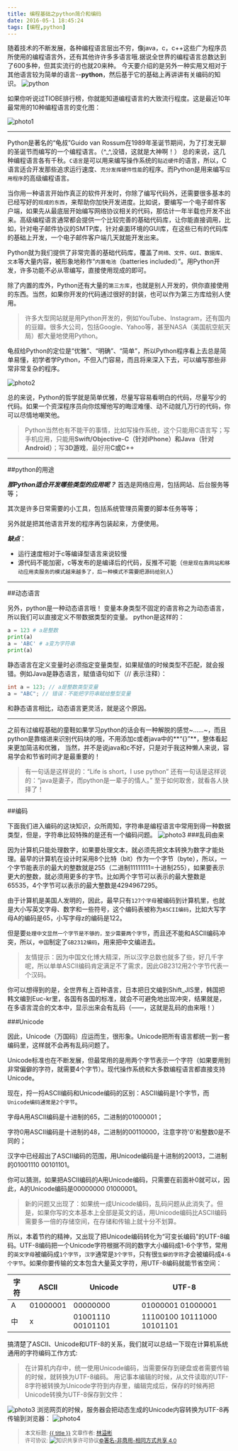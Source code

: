 ```yaml
---
title: 编程基础之python简介和编码
date: 2016-05-1 18:45:24
tags: [编程,python]
---
```


随着技术的不断发展，各种编程语言层出不穷，像java，c，c++这些广为程序员所使用的编程语言外，还有其他许许多多语言哦.据说全世界的编程语言总数达到了600多种，但其实流行的也就20来种。
今天要介绍的是另外一种实用又相对于其他语言较为简单的语言--**python**，然后基于它的基础上再讲讲有关编码的知识。
![python](http://ww1.sinaimg.cn/mw690/006rmJyDgw1f3g29ycth1j30d4064t8q.jpg)


<!--more-->



如果你听说过TIOBE排行榜，你就能知道编程语言的大致流行程度。这是最近10年最常用的10种编程语言的变化图：



![photo1](http://ww2.sinaimg.cn/mw690/006rmJyDgw1f3g29u34drj30hs0dc0x3.jpg)

--------

Python是著名的“龟叔”Guido van Rossum在1989年圣诞节期间，为了打发无聊的圣诞节而编写的一个编程语言。（^_^,没错，这就是大神啊！）
总的来说，这几种编程语言各有千秋。`C语言`是可以用来编写操作系统的`贴近硬件`的语言，所以，C语言适合开发那些追求运行速度、`充分发挥硬件性能`的程序。而Python是用来编写`应用程序`的高级编程语言。

当你用一种语言开始作真正的软件开发时，你除了编写代码外，还需要很多基本的已经写好的`现成的东西`，来帮助你加快开发进度。比如说，要编写一个电子邮件客户端，如果先从最底层开始编写网络协议相关的代码，那估计一年半载也开发不出来。高级编程语言通常都会提供一个比较完善的基础代码库，让你能直接调用，比如，针对电子邮件协议的SMTP库，针对桌面环境的GUI库，在这些已有的代码库的基础上开发，一个电子邮件客户端几天就能开发出来。

Python就为我们提供了非常完善的基础代码库，覆盖了`网络、文件、GUI、数据库、文本`等大量内容，被形象地称作“`内置电池`（batteries included）”。用Python开发，许多功能不必从零编写，直接使用现成的即可。

除了内置的库外，Python还有大量的`第三方库`，也就是别人开发的，供你直接使用的东西。当然，如果你开发的代码通过很好的封装，也可以作为第三方库给别人使用。


> 许多大型网站就是用Python开发的，例如YouTube、Instagram，还有国内的豆瓣。很多大公司，包括Google、Yahoo等，甚至NASA（美国航空航天局）都大量地使用Python。

龟叔给Python的定位是“优雅”、“明确”、“简单”，所以Python程序看上去总是简单易懂，初学者学Python，不但入门容易，而且将来深入下去，可以编写那些非常非常复杂的程序。

![photo2](http://ww2.sinaimg.cn/mw690/006rmJyDgw1f3g29xb902j308w06oweh.jpg)

总的来说，Python的哲学就是简单优雅，尽量写容易看明白的代码，尽量写少的代码。如果一个资深程序员向你炫耀他写的晦涩难懂、动不动就几万行的代码，你可以尽情地嘲笑他。

> Python当然也有不能干的事情，比如写操作系统，这个只能用C语言写；写手机应用，只能用**Swift/Objective-C（针对iPhone）**和**Java（针对Android）**；写**3D游戏**，最好用**C或C++**


----------

##python的用途

***那Python适合开发哪些类型的应用呢？***
首选是网络应用，包括网站、后台服务等等；

其次是许多日常需要的小工具，包括系统管理员需要的脚本任务等等；

另外就是把其他语言开发的程序再包装起来，方便使用。

***缺点***：
- 运行速度相对于c等编译型语言来说较慢
- 源代码不能加密，c等发布的是编译后的代码，反推不可能（`但是现在靠网站和移动应用卖服务的模式越来越多了，后一种模式不需要把源码给别人`）


-----------

##动态语言

另外，python是一种动态语言哦！
变量本身类型不固定的语言称之为动态语言，所以我们可以直接定义不带数据类型的变量。
python是这样的：
```python
a = 123 # a是整数
print(a)
a = 'ABC' # a变为字符串
print(a)
```
静态语言在定义变量时必须指定变量类型，如果赋值的时候类型不匹配，就会报错。例如Java是静态语言，赋值语句如下（// 表示注释）：
```java
int a = 123; // a是整数类型变量
a = "ABC"; // 错误：不能把字符串赋给整型变量
```
和静态语言相比，动态语言更灵活，就是这个原因。

 
----------------

之前有过编程基础的童鞋如果学习python的话会有一种解脱的感觉~……~，而且python是靠缩进来识别代码块的哦，不用添加c或者java中的**“{}”**，整体看起来更加简洁和优雅，
当然，并不是说java和c不好，只是对于我这种懒人来说，容易学会和节省时间才是最重要的！
> 有一句话是这样说的：“Life is short，I use python”
> 还有一句话是这样说的：“java是妻子，而python是一辈子的情人。”
至于如何取舍，就看各人抉择了！

-----

##编码

下面我们进入编码的这块知识，众所周知，字符串是编程语言中常用到得一种数据类型，但是，字符串比较特殊的是还有一个编码问题。
![photo3](http://ww2.sinaimg.cn/mw690/006rmJyDgw1f3g29uf0hej30gg06awf5.jpg)
###乱码由来

因为计算机只能处理数字，如果要处理文本，就必须先把文本转换为数字才能处理。最早的计算机在设计时采用8个比特（bit）作为一个字节（byte），所以，一个字节能表示的最大的整数就是255（二进制11111111=十进制255），如果要表示更大的整数，就必须用更多的字节。比如两个字节可以表示的最大整数是65535，4个字节可以表示的最大整数是4294967295。

由于计算机是美国人发明的，因此，最早只有`127个字母`被编码到计算机里，也就是大小写英文字母、数字和一些符号，这个编码表被称为`ASCII编码`，比如大写字母A的编码是65，小写字母z的编码是122。

但是要`处理中文显然一个字节是不够的，至少需要两个字节`，而且还不能和ASCII编码冲突，所以，`中国`制定了`GB2312编码`，用来把中文编进去。

> 友情提示：因为中国文化博大精深，所以汉字总数也就多了些，好几千字呢，所以单单ASCII编码肯定满足不了需求，因此GB2312用2个字节代表一个汉码。


你可以想得到的是，全世界有上百种语言，日本把日文编到Shift_JIS里，韩国把韩文编到Euc-kr里，各国有各国的标准，就会不可避免地出现冲突，结果就是，在多语言混合的文本中，显示出来会有乱码（*——*，这就是乱码的由来哦！）


###Unicode

因此，Unicode（万国码）应运而生，很形象。Unicode把所有语言都统一到一套编码里，这样就不会再有乱码问题了。

Unicode标准也在不断发展，但最常用的是用两个字节表示一个字符（如果要用到非常偏僻的字符，就需要4个字节）。现代操作系统和大多数编程语言都直接支持Unicode。

现在，捋一捋ASCII编码和Unicode编码的区别：ASCII编码是1个字节，而`Unicode编码通常是2个字节`。

字母A用ASCII编码是十进制的65，二进制的01000001；

字符0用ASCII编码是十进制的48，二进制的00110000，注意字符'0'和整数0是不同的；

汉字中已经超出了ASCII编码的范围，用Unicode编码是十进制的20013，二进制的01001110 00101101。

你可以猜测，如果把ASCII编码的A用Unicode编码，只需要在前面补0就可以，因此，A的Unicode编码是00000000 01000001。

> 新的问题又出现了：如果统一成Unicode编码，乱码问题从此消失了。但是，如果你写的文本基本上全部是英文的话，用Unicode编码比ASCII编码需要多一倍的存储空间，在存储和传输上就十分不划算。

所以，本着节约的精神，又出现了把Unicode编码转化为“可变长编码”的UTF-8编码。UTF-8编码把一个Unicode字符根据不同的数字大小编码成1-6个字节，常用的`英文字母`被编码成`1个字节`，`汉字`通常是`3个字节`，只有很`生僻的字符`才会被编码成`4-6个字节`。如果你要传输的文本包含大量英文字符，用UTF-8编码就能节省空间：

 字符  |   ASCII   |      Unicode	    |         UTF-8  
-------|-----------|--------------------|----------------------------
   A   |  01000001 |	 00000000       |     01000001 01000001
  中   |     x	   |  01001110 00101101	|  11100100 10111000 10101101
  
 搞清楚了ASCII、Unicode和UTF-8的关系，我们就可以总结一下现在计算机系统通用的字符编码工作方式:
 > 在计算机内存中，统一使用Unicode编码，当需要保存到硬盘或者需要传输的时候，就转换为UTF-8编码。
   用记事本编辑的时候，从文件读取的UTF-8字符被转换为Unicode字符到内存里，编辑完成后，保存的时候再把Unicode转换为UTF-8保存到文件：
   
   
   ![photo3](http://ww1.sinaimg.cn/mw690/006rmJyDgw1f3g29vfw41j308j07qweq.jpg)
浏览网页的时候，服务器会把动态生成的Unicode内容转换为UTF-8再传输到浏览器：
   ![photo4](http://ww2.sinaimg.cn/mw690/006rmJyDgw1f3g29vqyehj308e07et8s.jpg)
   
><span style="font-size:12px">本文标题: <a href="{{ permalink }}">{{ title }}</a>
文章作者: <a href="http://tgsx.github.io/">林溢彬</a>  
许可协议: <img alt="知识共享许可协议" style="border-width:0" src="https://i.creativecommons.org/l/by-nc-sa/4.0/80x15.png" /><a rel="license" href="http://creativecommons.org/licenses/by-nc-sa/4.0/">©署名-非商用-相同方式共享 4.0</a></span>
